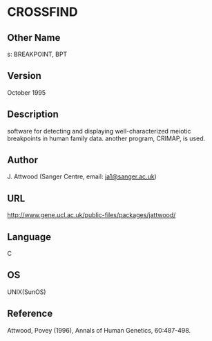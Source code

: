 # CROSSFIND

## Other Name
s: BREAKPOINT, BPT

## Version
October 1995

## Description
software for detecting and displaying well-characterized meiotic breakpoints in human family data. another program, CRIMAP, is used.

## Author
J. Attwood (Sanger Centre, email: ja1@sanger.ac.uk)

## URL
http://www.gene.ucl.ac.uk/public-files/packages/jattwood/

## Language
C

## OS
UNIX(SunOS)

## Reference
Attwood, Povey (1996), Annals of Human Genetics, 60:487-498.